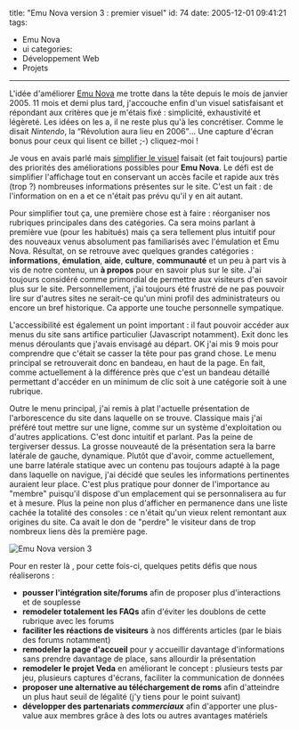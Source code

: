 title: "Emu Nova version 3 : premier visuel"
id: 74
date: 2005-12-01 09:41:21
tags:
- Emu Nova
- ui
categories:
- Développement Web
- Projets
---

L'idée d'améliorer [Emu Nova](http://www.emunova.net/) me trotte dans la tête depuis le mois de janvier 2005\. 11 mois et demi plus tard, j'accouche enfin d'un visuel satisfaisant et répondant aux critères que je m'étais fixé : simplicité, exhaustivité et légèreté. Les idées on les a, il ne reste plus qu'à les concrétiser. Comme le disait _Nintendo_, la <q>Révolution aura lieu en 2006</q>...
Une capture d'écran bonus pour ceux qui lisent ce billet ;-) cliquez-moi !

<!--more-->

Je vous en avais parlé mais [simplifier le visuel](https://oncletom.io/2005/03/28/simplifier-le-visuel/) faisait (et fait toujours) partie des priorités des améliorations possibles pour **Emu Nova**. Le défi est de simplifier l'affichage tout en conservant un accès facile et rapide aux très (trop ?) nombreuses informations présentes sur le site. C'est un fait : de l'information on en a et ce n'était pas prévu qu'il y en ait autant.

Pour simplifier tout ça, une première chose est à faire : réorganiser nos rubriques principales dans des catégories. Ca sera moins parlant à  première vue (pour les habitués) mais ça sera tellement plus intuitif pour des nouveaux venus absolument pas familiarisés avec l'émulation et Emu Nova. Résultat, on se retrouve avec quelques grandes catégories : **informations**, **émulation**, **aide**, **culture**, **communauté** et un peu à  part vis à  vis de notre contenu, un **à  propos** pour en savoir plus sur le site. J'ai toujours considéré comme primordial de permettre aux visiteurs d'en savoir plus sur le site. Personnellement, j'ai toujours été frustré de ne pas pouvoir lire sur d'autres sites ne serait-ce qu'un mini profil des administrateurs ou encore un bref historique. Ca apporte une touche personnelle sympatique.

L'accessibilité est également un point important : il faut pouvoir accéder aux menus du site sans artifice particulier (Javascript notamment). Exit donc les menus déroulants que j'avais envisagé au départ. OK j'ai mis 9 mois pour comprendre que c'était se casser la tête pour pas grand chose.
Le menu principal se retrouverait donc en bandeau, en haut de la page. En fait, comme actuellement à  la différence près que c'est un bandeau détaillé permettant d'accéder en un minimum de clic soit à  une catégorie soit à  une rubrique.

Outre le menu principal, j'ai remis à  plat l'actuelle présentation de l'arborescence du site dans laquelle on se trouve. Classique mais j'ai préféré tout mettre sur une ligne, comme sur un système d'exploitation ou d'autres applications. C'est donc intuitif et parlant. Pas la peine de tergiverser dessus.
La grosse nouveauté de la présentation sera la barre latérale de gauche, dynamique. Plutôt que d'avoir, comme actuellement, une barre latérale statique avec un contenu pas toujours adapté à  la page dans laquelle on navigue, j'ai décidé que seules les informations pertinentes auraient leur place. C'est plus pratique pour donner de l'importance au "membre" puisqu'il dispose d'un emplacement qui se personnalisera au fur et à  mesure. Plus la peine non plus d'afficher en permanence dans une liste cachée la totalité des consoles : ce n'était qu'un vieux relent remontant aux origines du site. Ca avait le don de "perdre" le visiteur dans de trop nombreux liens dès la première page.

![Emu Nova version 3](/images/Emu-Nova/emunova3-visuel1.png)

Pour en rester là , pour cette fois-ci, quelques petits défis que nous réaliserons :

*   **pousser l'intégration site/forums** afin de proposer plus d'interactions et de souplesse
*   **remodeler totalement les FAQs** afin d'éviter les doublons de cette rubrique avec les forums
*   **faciliter les réactions de visiteurs** à  nos différents articles (par le biais des forums notamment)
*   **remodeler la page d'accueil** pour y accueillir davantage d'informations sans prendre davantage de place, sans allourdir la présentation
*   **remodeler le projet Veda** en améliorant le concept : plusieurs tests par jeu, plusieurs captures d'écrans, faciliter la communication de données
*   **proposer une alternative au téléchargement de roms** afin d'atteindre un plus haut seuil de légalité (j'y tiens pour le point suivant)
*   **développer des partenariats _commerciaux_** afin d'apporter une plus-value aux membres grâce à  des lots ou autres avantages matériels